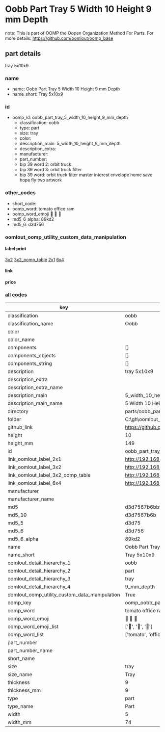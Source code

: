 # Oobb Part Tray 5 Width 10 Height 9 mm Depth  

note: This is part of OOMP the Oopen Organization Method For Parts. For more details: https://github.com/oomlout/oomp_base

##  part details
  



tray 5x10x9



### name
* name: Oobb Part Tray 5 Width 10 Height 9 mm Depth
* name_short: Tray 5x10x9 
### id
* oomp_id: oobb_part_tray_5_width_10_height_9_mm_depth
  * classification: oobb
  * type: part
  * size: tray
  * color: 
  * description_main: 5_width_10_height_9_mm_depth
  * description_extra: 
  * manufacturer: 
  * part_number: 
  * bip 39 word 2: orbit truck
  * bip 39 word 3: orbit truck filter
  * bip 39 word: orbit truck filter master interest envelope home save hope fly two artwork

### other_codes
* short_code: 
* oomp_word: tomato office ram
* oomp_word_emoji :tomato: :office: :ram:
* md5_6_alpha: 89kd2
* md5_6: d3d756






### oomlout_oomp_utility_custom_data_manipulation
#### label print
[3x2](http://192.168.1.245:1112/?label=oomp%2089kd2)
[3x2_oomp_table](http://192.168.1.108:1112/?label=oomp%2089kd2)
[2x1](http://192.168.1.242:1112/?label=oomp%2089kd2)
[6x4](http://192.168.1.55:1112/?label=oomp%2089kd2)    

#### link

                              

#### price







### all codes 
| key | value |  
| --- | --- |  
| classification | oobb |  
| classification_name | Oobb |  
| color |  |  
| color_name |  |  
| components | [] |  
| components_objects | [] |  
| components_string | [] |  
| description | tray 5x10x9 |  
| description_extra |  |  
| description_extra_name |  |  
| description_main | 5_width_10_height_9_mm_depth |  
| description_main_name | 5 Width 10 Height 9 mm Depth |  
| directory | parts/oobb_part_tray_5_width_10_height_9_mm_depth |  
| folder | C:\gh\oomlout_oobb_version_4_generated_parts\parts\oobb_part_tray_5_width_10_height_9_mm_depth |  
| github_link | https://github.com/oomlout/oomlout_oomp_part_src/tree/main/parts/oobb_part_tray_5_width_10_height_9_mm_depth |  
| height | 10 |  
| height_mm | 149 |  
| id | oobb_part_tray_5_width_10_height_9_mm_depth |  
| link_oomlout_label_2x1 | http://192.168.1.242:1112/?label=oomp%2089kd2 |  
| link_oomlout_label_3x2 | http://192.168.1.245:1112/?label=oomp%2089kd2 |  
| link_oomlout_label_3x2_oomp_table | http://192.168.1.108:1112/?label=oomp%2089kd2 |  
| link_oomlout_label_6x4 | http://192.168.1.55:1112/?label=oomp%2089kd2 |  
| manufacturer |  |  
| manufacturer_name |  |  
| md5 | d3d7567b6bbfcda12f3ad88aacfa4cdf |  
| md5_10 | d3d7567b6b |  
| md5_5 | d3d75 |  
| md5_6 | d3d756 |  
| md5_6_alpha | 89kd2 |  
| name | Oobb Part Tray 5 Width 10 Height 9 mm Depth |  
| name_short | Tray 5x10x9  |  
| oomlout_detail_hierarchy_1 | oobb |  
| oomlout_detail_hierarchy_2 | part |  
| oomlout_detail_hierarchy_3 | tray |  
| oomlout_detail_hierarchy_4 | 9_mm_depth |  
| oomlout_oomp_utility_custom_data_manipulation | True |  
| oomp_key | oomp_oobb_part_tray_5_width_10_height_9_mm_depth |  
| oomp_word | tomato office ram |  
| oomp_word_emoji | :tomato: :office: :ram: |  
| oomp_word_emoji_list | [':tomato:', ':office:', ':ram:'] |  
| oomp_word_list | ['tomato', 'office', 'ram'] |  
| part_number |  |  
| part_number_name |  |  
| short_name |  |  
| size | tray |  
| size_name | Tray |  
| thickness | 9 |  
| thickness_mm | 9 |  
| type | part |  
| type_name | Part |  
| width | 5 |  
| width_mm | 74 |  
